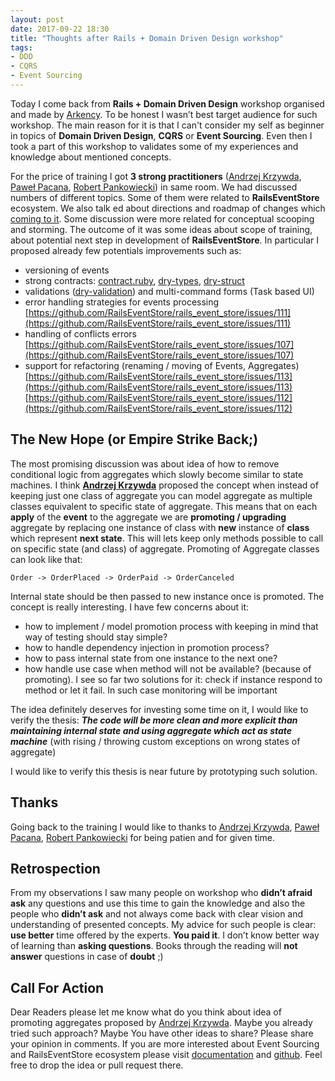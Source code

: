 ```yaml
---
layout: post
date: 2017-09-22 18:30
title: "Thoughts after Rails + Domain Driven Design workshop"
tags:
- DDD
- CQRS
- Event Sourcing
---
```

Today I come back from **Rails + Domain Driven Design** workshop organised and made by [Arkency](http://arkency.com/). To be honest I wasn’t best target audience for such workshop. The main reason for it is that I can't consider my self as beginner in topics of **Domain Driven Design**, **CQRS** or **Event Sourcing**. Even then I took a part of this workshop to validates some of my experiences and knowledge about mentioned concepts. 

For the price of training I got **3 strong practitioners** ([Andrzej Krzywda](https://twitter.com/andrzejkrzywda
), [Paweł Pacana](https://twitter.com/pawelpacana), [Robert Pankowiecki](https://twitter.com/pankowecki)) in same room. 
We had discussed numbers of different topics. Some of them were related to **RailsEventStore** ecosystem. We also talk ed about directions and roadmap of changes which [coming to it](https://github.com/RailsEventStore/rails_event_store/pull/86). Some discussion were more related for conceptual scooping and storming. The outcome of it was some ideas about scope of training, about potential next step in development of **RailsEventStore**. In particular I proposed already few potentials improvements such as:
 
- versioning of events 
- strong contracts: [contract.ruby](https://egonschiele.github.io/contracts.ruby/), [dry-types](http://dry-rb.org/gems/dry-types/), [dry-struct](http://dry-rb.org/gems/dry-struct/)
- validations ([dry-validation](http://dry-rb.org/gems/dry-validation/)) and multi-command forms (Task based UI)
- error handling strategies for events processing
[https://github.com/RailsEventStore/rails_event_store/issues/111](https://github.com/RailsEventStore/rails_event_store/issues/111)
- handling of conflicts errors [https://github.com/RailsEventStore/rails_event_store/issues/107](https://github.com/RailsEventStore/rails_event_store/issues/107)
- support for refactoring (renaming / moving of Events, Aggregates) [https://github.com/RailsEventStore/rails_event_store/issues/113](https://github.com/RailsEventStore/rails_event_store/issues/113)
[https://github.com/RailsEventStore/rails_event_store/issues/112](https://github.com/RailsEventStore/rails_event_store/issues/112)

## The New Hope (or Empire Strike Back;)
The most promising discussion was about idea of how to remove conditional logic from aggregates which slowly become similar to state machines. I think [**Andrzej Krzywda**](https://twitter.com/andrzejkrzywda
) proposed the concept when instead of keeping just one class of aggregate you can model aggregate as multiple classes equivalent to specific state of aggregate. This means that on each **apply** of the **event** to the aggregate we are **promoting /  upgrading** aggregate by replacing one instance of class with **new** instance of **class** which represent **next state**. This will lets keep only methods possible to call on specific state (and class) of aggregate. Promoting of Aggregate classes can look like that:

```
Order -> OrderPlaced -> OrderPaid -> OrderCanceled
```

Internal state should be then passed to new instance once is promoted. The concept is really interesting. I have few concerns about it:

- how to implement / model promotion process with keeping in mind
that way of testing should stay simple?
- how to handle dependency injection in promotion process?
- how to pass internal state from one instance to the next one?
- how handle use case when method will not be available? (because of promoting). I see so far two solutions for it: check if instance respond to method or let it fail. In such case monitoring will be important

The idea definitely deserves for investing some time on it, I would like to verify the thesis: ***The code will be more clean and more explicit than maintaining internal state and using aggregate which act as state machine*** (with rising / throwing custom exceptions on wrong states of aggregate)

I would like to verify this thesis is near future by prototyping such solution.

## Thanks

Going back to the training I would like to thanks to [Andrzej Krzywda](https://twitter.com/andrzejkrzywda
), [Paweł Pacana](https://twitter.com/pawelpacana), [Robert Pankowiecki](https://twitter.com/pankowecki) for being patien and for given time.

## Retrospection

From my observations I saw many people on workshop who **didn’t afraid ask** any questions and use this time to gain the knowledge and also the people who **didn’t ask** and not always come back with clear vision and understanding of presented concepts. My advice for such people is clear: **use better** time offered by the experts. **You paid it**. I don’t know better way of learning than **asking questions**. Books through the reading will **not answer** questions in case of **doubt** ;)

## Call For Action
Dear Readers please let me know what do you think about idea of promoting aggregates proposed by [Andrzej Krzywda](https://twitter.com/andrzejkrzywda). Maybe you already tried such approach? Maybe You have other ideas to share? Please share your opinion in comments. If you are more interested about Event Sourcing and RailsEventStore ecosystem please visit [documentation](http://railseventstore.org/) and [github](https://github.com/RailsEventStore/rails_event_store). Feel free to drop the idea or pull request there.
